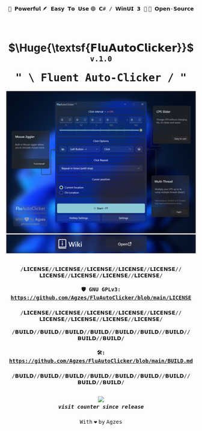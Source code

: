 
<div align="center"><kbd></kbd> <kbd>🚀 𝗣𝗼𝘄𝗲𝗿𝗳𝘂𝗹</kbd> <kbd>🪶 𝗘𝗮𝘀𝘆 𝗧𝗼 𝗨𝘀𝗲</kbd> <kbd>🟣 𝗖# / 𝗪𝗶𝗻𝗨𝗜 𝟯 🔵</kbd> <kbd>📂 𝗢𝗽𝗲𝗻-𝗦𝗼𝘂𝗿𝗰𝗲</kbd> <kbd></kbd> </div>
<h1 align="center">&nbsp;&nbsp;&nbsp;&nbsp;&nbsp;&nbsp; $\Huge{\textsf{𝗙𝗹𝘂𝗔𝘂𝘁𝗼𝗖𝗹𝗶𝗰𝗸𝗲𝗿}}$ <sup><sup><kbd>v.1.0</kbd></sup></sup> 
<br><kbd>" \ Fluent Auto-Clicker / "</kbd></h1>
<div align="center">


<a href="" target="_blank" width="1000">
   <img src="ReadMe/ShowCase.png" width="1000" alt="👁️ Showcase"/>
</a>
<a href="Wiki/README.md" target="_blank" width="1000">
   <img src="ReadMe/Wiki.png" width="1000" alt="📚 Wiki"/>
</a>

</div><h2 align="center">  </h2>

<div align="center"><kbd align="center">
/𝗟𝗜𝗖𝗘𝗡𝗦𝗘//𝗟𝗜𝗖𝗘𝗡𝗦𝗘//𝗟𝗜𝗖𝗘𝗡𝗦𝗘//𝗟𝗜𝗖𝗘𝗡𝗦𝗘//𝗟𝗜𝗖𝗘𝗡𝗦𝗘//𝗟𝗜𝗖𝗘𝗡𝗦𝗘//𝗟𝗜𝗖𝗘𝗡𝗦𝗘//𝗟𝗜𝗖𝗘𝗡𝗦𝗘//𝗟𝗜𝗖𝗘𝗡𝗦𝗘/<h4> </h4>
<h4>

🛡️ GNU GPLv3: https://github.com/Agzes/FluAutoClicker/blob/main/LICENSE 
</h4><h3></h3>
/𝗟𝗜𝗖𝗘𝗡𝗦𝗘//𝗟𝗜𝗖𝗘𝗡𝗦𝗘//𝗟𝗜𝗖𝗘𝗡𝗦𝗘//𝗟𝗜𝗖𝗘𝗡𝗦𝗘//𝗟𝗜𝗖𝗘𝗡𝗦𝗘//𝗟𝗜𝗖𝗘𝗡𝗦𝗘//𝗟𝗜𝗖𝗘𝗡𝗦𝗘//𝗟𝗜𝗖𝗘𝗡𝗦𝗘//𝗟𝗜𝗖𝗘𝗡𝗦𝗘/</kbd>
<br><br>

<kbd align="Center">
/𝗕𝗨𝗜𝗟𝗗//𝗕𝗨𝗜𝗟𝗗//𝗕𝗨𝗜𝗟𝗗//𝗕𝗨𝗜𝗟𝗗//𝗕𝗨𝗜𝗟𝗗//𝗕𝗨𝗜𝗟𝗗//𝗕𝗨𝗜𝗟𝗗//𝗕𝗨𝗜𝗟𝗗//𝗕𝗨𝗜𝗟𝗗/<h4> </h4>
<h4>

🛠️: https://github.com/Agzes/FluAutoClicker/blob/main/BUILD.md

<a url="">  </a>
</h4><h3></h3>
/𝗕𝗨𝗜𝗟𝗗//𝗕𝗨𝗜𝗟𝗗//𝗕𝗨𝗜𝗟𝗗//𝗕𝗨𝗜𝗟𝗗//𝗕𝗨𝗜𝗟𝗗//𝗕𝗨𝗜𝗟𝗗//𝗕𝗨𝗜𝗟𝗗//𝗕𝗨𝗜𝗟𝗗//𝗕𝗨𝗜𝗟𝗗/</kbd>

<h2 align="center">  </h2>

<h5 align="center"> <img width="auto" height="auto" src="https://visit-counter.vercel.app/counter.png?page=github.com%2FAgzes-FluAutoClicker-sincerelease&s=40&c=87cefa&bg=00000000&no=2&ff=digi&tb=&ta="> <br>
<kbd>visit counter since release </kbd> </h5>


<div align="center"> <kbd>With</kbd> <kbd>❤️</kbd> <kbd>by</kbd> <kbd>Agzes</kbd> </div>



